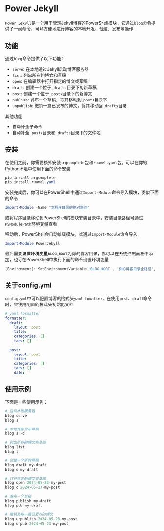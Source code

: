 # Power Jekyll

`Power Jekyll`是一个用于管理Jekyll博客的PowerShell模块，它通过`blog`命令提供了一组命令，可以方便地进行博客的本地开发、创建、发布等操作

## 功能

通过`blog`命令提供了以下功能：

- `serve`: 在本地通过Jekyll启动博客服务器
- `list`: 列出所有的博文和草稿
- `open`: 在编辑器中打开指定的博文或草稿
- `draft`: 创建一个位于`_drafts`目录下的新草稿
- `post`: 创建一个位于`_posts`目录下的新博文
- `publish`: 发布一个草稿，将其移动到`_posts`目录下
- `unpublish`: 撤销一篇已发布的博文，将其移动回`_drafts`目录

其他功能

- 自动补全子命令
- 自动补全`_posts`目录和`_drafts`目录下的文件名

## 安装

在使用之前，你需要额外安装`argcomplete`包和`ruamel.yaml`包，可以在你的Python环境中使用下面的命令安装

```powershell
pip install argcomplete
pip install ruamel.yaml
```

安装完成后，你可以在PowerShell中通过`Import-Module`命令导入模块，类似下面的命令

```powershell
Import-Module -Name "本程序目录的绝对路径"
```

或将程序目录移动到PowerShell的模块安装目录中，安装目录路径可通过`PSModulePath`环境变量查看

移动后，PowerShell会自动加载模块，或通过`Import-Module`命令导入

```powershell
Import-Module PowerJekyll
```

最后需要**设置环境变量**`BLOG_ROOT`为你的博客目录，你可以在系统控制面板中添加，也可在PowerShell中执行下面的命令设置环境变量

```powershell
[Environment]::SetEnvironmentVariable('BLOG_ROOT', '你的博客目录全路径', 'User')
```

## 关于config.yml

`config.yml`中可以配置博客的格式头`yaml fomatter`，在使用`post`、`draft`命令时，会使用配置的格式头初始化文档

```yaml
# yaml formatter
formatter:
  draft:
    layout: post
    title:
    categories: []
    tags: []

  post:
    layout: post
    title:
    categories: []
    tags: []
    date:  
```

## 使用示例

下面是一些使用示例：

```powershell
# 启动本地服务器
blog serve
blog s

# 本地博客显示草稿
blog s -d

# 列出所有的博文和草稿
blog list
blog l

# 创建一个新的草稿
blog draft my-draft
blog d my-draft

# 打开指定的博文或草稿
blog open 2024-05-23-my-post
blog o 2024-05-23-my-post

# 发布一个草稿
blog publish my-draft
blog pub my-draft

# 撤销发布一篇已发布的博文
blog unpublish 2024-05-23-my-post
blog unpub 2024-05-23-my-post
```
